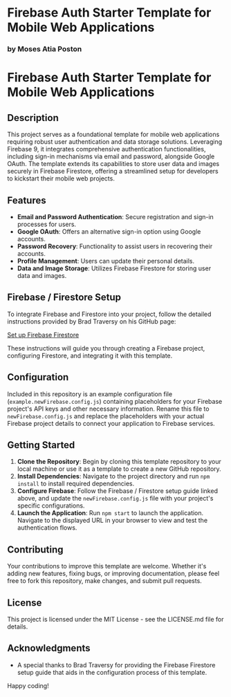 # Firebase Auth Starter Template for Mobile Web Applications

### by Moses Atia Poston

# Firebase Auth Starter Template for Mobile Web Applications

## Description

This project serves as a foundational template for mobile web applications requiring robust user authentication and data storage solutions. Leveraging Firebase 9, it integrates comprehensive authentication functionalities, including sign-in mechanisms via email and password, alongside Google OAuth. The template extends its capabilities to store user data and images securely in Firebase Firestore, offering a streamlined setup for developers to kickstart their mobile web projects.

## Features

- **Email and Password Authentication**: Secure registration and sign-in processes for users.
- **Google OAuth**: Offers an alternative sign-in option using Google accounts.
- **Password Recovery**: Functionality to assist users in recovering their accounts.
- **Profile Management**: Users can update their personal details.
- **Data and Image Storage**: Utilizes Firebase Firestore for storing user data and images.

## Firebase / Firestore Setup

To integrate Firebase and Firestore into your project, follow the detailed instructions provided by Brad Traversy on his GitHub page:

[Set up Firebase Firestore](https://gist.github.com/bradtraversy/caab8ebd8ff4b6e947632887e0183761)

These instructions will guide you through creating a Firebase project, configuring Firestore, and integrating it with this template.

## Configuration

Included in this repository is an example configuration file (`example.newFirebase.config.js`) containing placeholders for your Firebase project's API keys and other necessary information. Rename this file to `newFirebase.config.js` and replace the placeholders with your actual Firebase project details to connect your application to Firebase services.

## Getting Started

1. **Clone the Repository**: Begin by cloning this template repository to your local machine or use it as a template to create a new GitHub repository.
2. **Install Dependencies**: Navigate to the project directory and run `npm install` to install required dependencies.
3. **Configure Firebase**: Follow the Firebase / Firestore setup guide linked above, and update the `newFirebase.config.js` file with your project's specific configurations.
4. **Launch the Application**: Run `npm start` to launch the application. Navigate to the displayed URL in your browser to view and test the authentication flows.

## Contributing

Your contributions to improve this template are welcome. Whether it's adding new features, fixing bugs, or improving documentation, please feel free to fork this repository, make changes, and submit pull requests.

## License

This project is licensed under the MIT License - see the LICENSE.md file for details.

## Acknowledgments

- A special thanks to Brad Traversy for providing the Firebase Firestore setup guide that aids in the configuration process of this template.

Happy coding!
